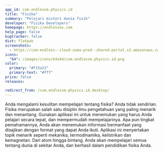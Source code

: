 ```yaml
---
app_id: com.endlessm.physics.id
title: "Fisika"
summary: "Pelajari misteri dunia fisik"
developer: "Fisika Developers"
homepage: https://endlessos.com
help_page: false
bugtracker: false
dist: flatpak
screenshots:
  - https://com-endless--cloud-soma-prod--shared-portal.s3.amazonaws.com/apps.287.screenshots.369248cb-d222-48b0-a2af-8ec6852e1bb9_201810232053305151.png
icons:
  "64": /images/icons/64x64/com.endlessm.physics.id.png
color:
  primary: "#f15a22"
  primary-text: "#fff"
price: false
releases:

redirect_from: /com.endlessm.physics.id.desktop/
---
```


<p>Anda mengalami kesulitan mempelajari tentang fisika? Anda tidak sendirian. Fisika merupakan salah satu disiplin ilmu pengetahuan yang paling menarik dan menantang. Gunakan aplikasi ini untuk menemukan yang harus Anda pelajari secara tepat, dan mempermudah mempelajarinya. Apa pun tingkat pemahamannya, Anda akan menemukan informasi bermanfaat yang disajikan dengan format yang dapat Anda ikuti. Aplikasi ini menyertakan topik menarik seperti mekanika, termodinamika, kelistrikan dan kemagnetan. Dari atom hingga bintang. Anda akan mempelajari semua tentang dunia di sekitar Anda, dan berhasil dalam pendidikan fisika Anda.</p>